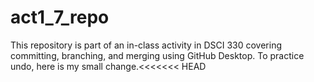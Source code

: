 # act1_7_repo
 
This repository is part of an in-class activity in DSCI 330 covering committing,
branching, and merging using GitHub Desktop.
To practice undo, here is my small change.<<<<<<< HEAD
